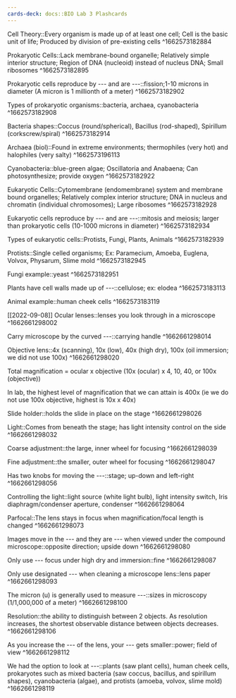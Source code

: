 ```yaml
---
cards-deck: docs::BIO Lab 3 Plashcards
---
```


Cell Theory::Every organism is made up of at least one cell; Cell is the basic unit of life; Produced by division of pre-existing cells
^1662573182884

Prokaryotic Cells::Lack membrane-bound organelle; Relatively simple interior structure; Region of DNA (nucleoid) instead of nucleus DNA; Small ribosomes
^1662573182895

Prokaryotic cells reproduce by --- and are ---::fission;1-10 microns in diameter (A micron is 1 millionth of a meter)
^1662573182902

Types of prokaryotic organisms::bacteria, archaea, cyanobacteria
^1662573182908

Bacteria shapes::Coccus (round/spherical), Bacillus (rod-shaped), Spirillum (corkscrew/spiral)
^1662573182914

Archaea (biol)::Found in extreme environments; thermophiles (very hot) and halophiles (very salty)
^1662573196113

Cyanobacteria::blue-green algae; Oscillatoria and Anabaena; Can photosynthesize; provide oxygen
^1662573182922

Eukaryotic Cells::Cytomembrane (endomembrane) system and membrane bound organelles; Relatively complex interior structure; DNA in nucleus and chromatin (individual chromosomes); Large ribosomes
^1662573182928

Eukaryotic cells reproduce by --- and are ---::mitosis and meiosis; larger than prokaryotic cells (10-1000 microns in diameter)
^1662573182934

Types of eukaryotic cells::Protists, Fungi, Plants, Animals
^1662573182939

Protists::Single celled organisms; Ex: Paramecium, Amoeba, Euglena, Volvox, Physarum, Slime mold
^1662573182945

Fungi example::yeast
^1662573182951

Plants have cell walls made up of ---::cellulose; ex: elodea
^1662573183113

Animal example::human cheek cells
^1662573183119

[[2022-09-08]]
Ocular lenses::lenses you look through in a microscope
^1662661298002

Carry microscope by the curved ---::carrying handle
^1662661298014

Objective lens::4x (scanning), 10x (low), 40x (high dry), 100x (oil immersion; we did not use 100x)
^1662661298020

Total magnification = ocular x objective (10x (ocular) x 4, 10, 40, or 100x (objective))

In lab, the highest level of magnification that we can attain is 400x (ie we do not use 100x objective, highest is 10x x 40x)

Slide holder::holds the slide in place on the stage
^1662661298026

Light::Comes from beneath the stage; has light intensity control on the side
^1662661298032

Coarse adjustment::the large, inner wheel for focusing
^1662661298039

Fine adjustment::the smaller, outer wheel for focusing
^1662661298047

Has two knobs for moving the ---::stage; up-down and left-right
^1662661298056

Controlling the light::light source (white light bulb), light intensity switch, Iris diaphragm/condenser aperture, condenser
^1662661298064

Parfocal::The lens stays in focus when magnification/focal length is changed
^1662661298073

Images move in the --- and they are --- when viewed under the compound microscope::opposite direction; upside down
^1662661298080

Only use --- focus under high dry and immersion::fine
^1662661298087

Only use designated --- when cleaning a microscope lens::lens paper
^1662661298093

The micron (u) is generally used to measure ---::sizes in microscopy (1/1,000,000 of a meter)
^1662661298100

Resolution::the ability to distinguish between 2 objects. As resolution increases, the shortest observable distance between objects decreases.
^1662661298106

As you increase the --- of the lens, your --- gets smaller::power; field of view
^1662661298112

We had the option to look at ---::plants (saw plant cells), human cheek cells, prokaryotes such as mixed bacteria (saw coccus, bacillus, and spirillum shapes), cyanobacteria (algae), and protists (amoeba, volvox, slime mold)
^1662661298119
